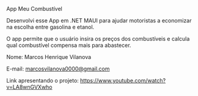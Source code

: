 App Meu Combustível

Desenvolvi esse App em .NET MAUI para ajudar motoristas a economizar na escolha entre gasolina e etanol.

O app permite que o usuário insira os preços dos combustíveis e calcula qual combustível compensa mais para abastecer.

Nome: Marcos Henrique Vilanova

E-mail: marcosvilanova0000@gmail.com

Link apresentando o projeto: https://www.youtube.com/watch?v=LA8wnGVXwho
